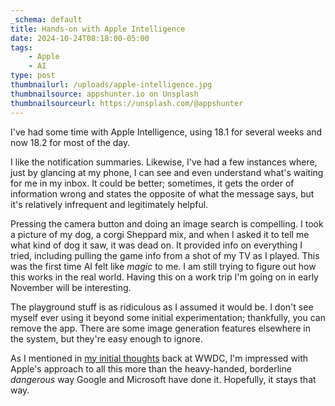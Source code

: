 ```yaml
---
_schema: default
title: Hands-on with Apple Intelligence
date: 2024-10-24T08:18:00-05:00
tags:
    - Apple
    - AI
type: post
thumbnailurl: /uploads/apple-intelligence.jpg
thumbnailsource: appshunter.io on Unsplash
thumbnailsourceurl: https://unsplash.com/@appshunter
---
```


I've had some time with Apple Intelligence, using 18.1 for several weeks and now 18.2 for most of the day.

I like the notification summaries. Likewise, I've had a few instances where, just by glancing at my phone, I can see and even understand what's waiting for me in my inbox. It could be better; sometimes, it gets the order of information wrong and states the opposite of what the message says, but it's relatively infrequent and legitimately helpful.

Pressing the camera button and doing an image search is compelling. I took a picture of my dog, a corgi Sheppard mix, and when I asked it to tell me what kind of dog it saw, it was dead on. It provided info on everything I tried, including pulling the game info from a shot of my TV as I played. This was the first time AI felt like *magic* to me. I am still trying to figure out how this works in the real world. Having this on a work trip I'm going on in early November will be interesting.

The playground stuff is as ridiculous as I assumed it would be. I don't see myself ever using it beyond some initial experimentation; thankfully, you can remove the app. There are some image generation features elsewhere in the system, but they're easy enough to ignore.

As I mentioned in [my initial thoughts](https://crashthearcade.com/blog/2024/06-01-wwdc24-apple-intelligence/) back at WWDC, I'm impressed with Apple's approach to all this more than the heavy-handed, borderline *dangerous* way Google and Microsoft have done it.&nbsp;Hopefully, it stays that way.
